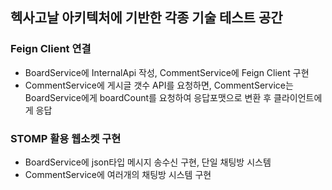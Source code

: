 ## 헥사고날 아키텍처에 기반한 각종 기술 테스트 공간

### Feign Client 연결
- BoardService에 InternalApi 작성, CommentService에 Feign Client 구현
- CommentService에 게시글 갯수 API를 요청하면, CommentService는 BoardService에게 boardCount를 요청하여 응답포맷으로 변환 후 클라이언트에게 응답

### STOMP 활용 웹소켓 구현
- BoardService에 json타입 메시지 송수신 구현, 단일 채팅방 시스템
- CommentService에 여러개의 채팅방 시스템 구현
